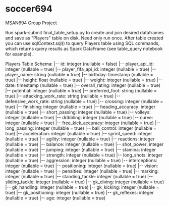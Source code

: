 # soccer694
MSAN694 Group Project

Run spark-submit final_table_setup.py to create and join desired dataframes and save as "Players" table on disk. Need only run once.
After table created you can use sqlContext.sql(<SQL STATEMENT>) to query Players table using SQL commands, which returns query results
as Spark DataFrame (see table_query notebook for example).

Players Table Schema:
 |-- id: integer (nullable = false)
 |-- player_api_id: integer (nullable = true)
 |-- player_fifa_api_id: integer (nullable = true)
 |-- player_name: string (nullable = true)
 |-- birthday: timestamp (nullable = true)
 |-- height: float (nullable = true)
 |-- weight: integer (nullable = true)
 |-- date: timestamp (nullable = true)
 |-- overall_rating: integer (nullable = true)
 |-- potential: integer (nullable = true)
 |-- preferred_foot: string (nullable = true)
 |-- attacking_work_rate: string (nullable = true)
 |-- defensive_work_rate: string (nullable = true)
 |-- crossing: integer (nullable = true)
 |-- finishing: integer (nullable = true)
 |-- heading_accuracy: integer (nullable = true)
 |-- short_passing: integer (nullable = true)
 |-- volleys: integer (nullable = true)
 |-- dribbling: integer (nullable = true)
 |-- curve: integer (nullable = true)
 |-- free_kick_accuracy: integer (nullable = true)
 |-- long_passing: integer (nullable = true)
 |-- ball_control: integer (nullable = true)
 |-- acceleration: integer (nullable = true)
 |-- sprint_speed: integer (nullable = true)
 |-- agility: integer (nullable = true)
 |-- reactions: integer (nullable = true)
 |-- balance: integer (nullable = true)
 |-- shot_power: integer (nullable = true)
 |-- jumping: integer (nullable = true)
 |-- stamina: integer (nullable = true)
 |-- strength: integer (nullable = true)
 |-- long_shots: integer (nullable = true)
 |-- aggression: integer (nullable = true)
 |-- interceptions: integer (nullable = true)
 |-- positioning: integer (nullable = true)
 |-- vision: integer (nullable = true)
 |-- penalties: integer (nullable = true)
 |-- marking: integer (nullable = true)
 |-- standing_tackle: integer (nullable = true)
 |-- sliding_tackle: integer (nullable = true)
 |-- gk_diving: integer (nullable = true)
 |-- gk_handling: integer (nullable = true)
 |-- gk_kicking: integer (nullable = true)
 |-- gk_positioning: integer (nullable = true)
 |-- gk_reflexes: integer (nullable = true)
 |-- age: integer (nullable = true)
